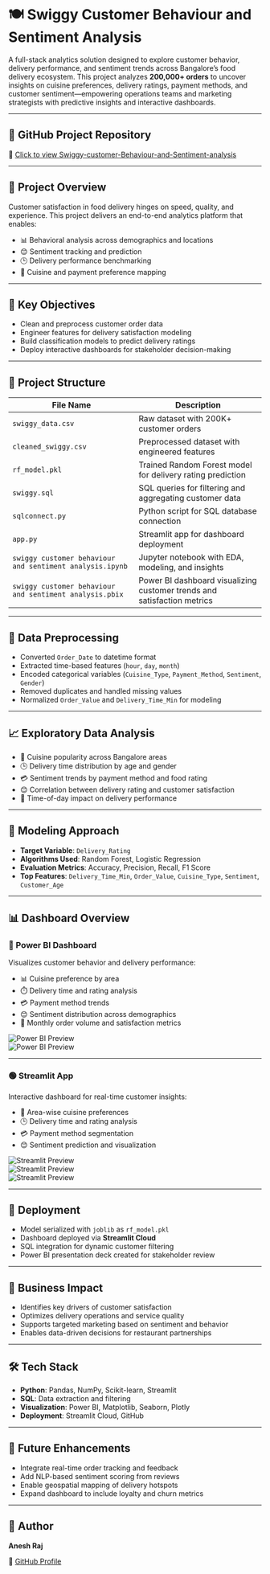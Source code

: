 # 🍽️ Swiggy Customer Behaviour and Sentiment Analysis

A full-stack analytics solution designed to explore customer behavior, delivery performance, and sentiment trends across Bangalore’s food delivery ecosystem. This project analyzes **200,000+ orders** to uncover insights on cuisine preferences, delivery ratings, payment methods, and customer sentiment—empowering operations teams and marketing strategists with predictive insights and interactive dashboards.

---

## 🚗 GitHub Project Repository  
🔗 [Click to view Swiggy-customer-Behaviour-and-Sentiment-analysis](https://github.com/aneshraj-d96/Swiggy-customer-Behaviour-and-Sentiment-analysis)

---

## 🧠 Project Overview

Customer satisfaction in food delivery hinges on speed, quality, and experience. This project delivers an end-to-end analytics platform that enables:

- 📊 Behavioral analysis across demographics and locations  
- 😊 Sentiment tracking and prediction  
- 🕒 Delivery performance benchmarking  
- 📍 Cuisine and payment preference mapping  

---

## 🎯 Key Objectives

- Clean and preprocess customer order data  
- Engineer features for delivery satisfaction modeling  
- Build classification models to predict delivery ratings  
- Deploy interactive dashboards for stakeholder decision-making  

---

## 📁 Project Structure

| File Name                                               | Description                                                                 |
|----------------------------------------------------------|-----------------------------------------------------------------------------|
| `swiggy_data.csv`                                        | Raw dataset with 200K+ customer orders                                      |
| `cleaned_swiggy.csv`                                     | Preprocessed dataset with engineered features                              |
| `rf_model.pkl`                                           | Trained Random Forest model for delivery rating prediction                 |
| `swiggy.sql`                                             | SQL queries for filtering and aggregating customer data                    |
| `sqlconnect.py`                                          | Python script for SQL database connection                                  |
| `app.py`                                                 | Streamlit app for dashboard deployment                                     |
| `swiggy customer behaviour and sentiment analysis.ipynb` | Jupyter notebook with EDA, modeling, and insights                          |
| `swiggy customer behaviour and sentiment analysis.pbix`  | Power BI dashboard visualizing customer trends and satisfaction metrics    |

---

## 🧹 Data Preprocessing

- Converted `Order_Date` to datetime format  
- Extracted time-based features (`hour`, `day`, `month`)  
- Encoded categorical variables (`Cuisine_Type`, `Payment_Method`, `Sentiment`, `Gender`)  
- Removed duplicates and handled missing values  
- Normalized `Order_Value` and `Delivery_Time_Min` for modeling  

---

## 📈 Exploratory Data Analysis

- 📍 Cuisine popularity across Bangalore areas  
- 🕒 Delivery time distribution by age and gender  
- 💳 Sentiment trends by payment method and food rating  
- 😊 Correlation between delivery rating and customer satisfaction  
- 📅 Time-of-day impact on delivery performance  

---

## 🤖 Modeling Approach

- **Target Variable**: `Delivery_Rating`  
- **Algorithms Used**: Random Forest, Logistic Regression  
- **Evaluation Metrics**: Accuracy, Precision, Recall, F1 Score  
- **Top Features**: `Delivery_Time_Min`, `Order_Value`, `Cuisine_Type`, `Sentiment`, `Customer_Age`  

---

## 📊 Dashboard Overview

### 🔷 Power BI Dashboard  
Visualizes customer behavior and delivery performance:

- 📊 Cuisine preference by area  
- ⏱️ Delivery time and rating analysis  
- 💳 Payment method trends  
- 😊 Sentiment distribution across demographics  
- 📅 Monthly order volume and satisfaction metrics  

![Power BI Preview](https://image2url.com/images/1755863744561-f7938bc8-a62f-444b-ae01-10ebf181f22e.png)  
![Power BI Preview](https://image2url.com/images/1755864852413-9215d9da-2dc0-4c8a-8534-41bcd7ee9d33.png)

---

### 🟢 Streamlit App  
Interactive dashboard for real-time customer insights:

- 📍 Area-wise cuisine preferences  
- 🕒 Delivery time and rating analysis  
- 💳 Payment method segmentation  
- 😊 Sentiment prediction and visualization  

![Streamlit Preview](https://image2url.com/images/1755864889746-9e0efb35-0865-4168-8617-b1a9184a0e2a.png)  
![Streamlit Preview](https://image2url.com/images/1755864937500-2721b6be-d066-41b2-b846-da2dd7746720.png)  
![Streamlit Preview](https://image2url.com/images/1755864964953-43aae3a9-88d7-445b-86b0-cdb396f7f0a8.png)

---

## 🚀 Deployment

- Model serialized with `joblib` as `rf_model.pkl`  
- Dashboard deployed via **Streamlit Cloud**  
- SQL integration for dynamic customer filtering  
- Power BI presentation deck created for stakeholder review  

---

## 🧠 Business Impact

- Identifies key drivers of customer satisfaction  
- Optimizes delivery operations and service quality  
- Supports targeted marketing based on sentiment and behavior  
- Enables data-driven decisions for restaurant partnerships  

---

## 🛠️ Tech Stack

- **Python**: Pandas, NumPy, Scikit-learn, Streamlit  
- **SQL**: Data extraction and filtering  
- **Visualization**: Power BI, Matplotlib, Seaborn, Plotly  
- **Deployment**: Streamlit Cloud, GitHub  

---

## 📌 Future Enhancements

- Integrate real-time order tracking and feedback  
- Add NLP-based sentiment scoring from reviews  
- Enable geospatial mapping of delivery hotspots  
- Expand dashboard to include loyalty and churn metrics  

---

## 👤 Author

**Anesh Raj**  

🔗 [GitHub Profile](https://github.com/aneshraj-d96)
